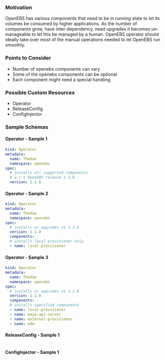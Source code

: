 ### Motivation
OpenEBS has various components that need to be in running state to let its volumes be consumed by higher applications. As the
number of components grow, have inter-dependency, need upgrades it becomes un-manageable to let this be managed by a human.
OpenEBS operator should ideally take over most of the manual operations needed to let OpenEBS run smoothly.

### Points to Consider
- Number of openebs components can vary
- Some of the openebs components can be optional
- Each component might need a special handling

### Possible Custom Resources
- Operator
- ReleaseConfig
- ConfigInjector

### Sample Schemas

#### Operator - Sample 1
```yaml
kind: Operator
metadata:
  name: TheOne
  namespace: openebs
spec:
  # installs all supported components
  # w.r.t OpenEBS release 1.1.0
  version: 1.1.0
```

#### Operator - Sample 2
```yaml
kind: Operator
metadata:
  name: TheOne
  namespace: openebs
spec:
  # installs or upgrades to 1.1.0
  version: 1.1.0
  components:
  # installs local provisioner only
  - name: local-provisioner
```

#### Operator - Sample 3
```yaml
kind: Operator
metadata:
  name: TheOne
  namespace: openebs
spec:
  # installs or upgrades to 1.1.0
  version: 1.1.0
  components:
  # installs specified components
  - name: local-provisioner
  - name: maya-api-server
  - name: external-provisioner
  - name: ndm
```

#### ReleaseConfig - Sample 1
```yaml
```

#### ConfigInjector - Sample 1
```yaml
```
